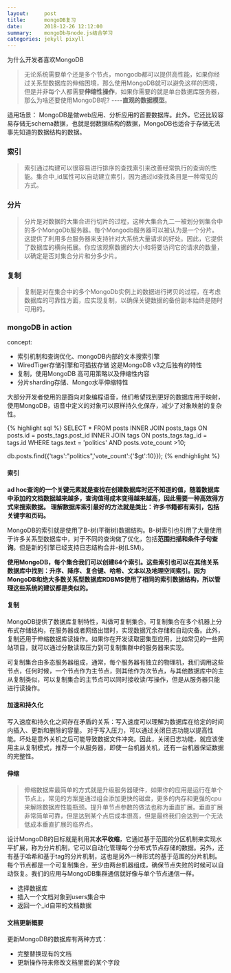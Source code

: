 ```yaml
---
layout:     post
title:      mongoDB复习
date:       2018-12-26 12:12:00
summary:    mongoDb与node.js结合学习
categories: jekyll pixyll
---
```

为什么开发者喜欢MongoDB
> 无论系统需要单个还是多个节点，mongodb都可以提供高性能，如果你经过关系型数据库的伸缩困境，那么使用MongoDB就可以避免这样的困境，但是并非每个人都需要**伸缩性操作**，如果你需要的就是单台数据库服务器，那么为啥还要使用MongoDB呢? ----**直观的数据模型**。

适用场景： MongoDB是做web应用、分析应用的首要数据库。此外，它还比较容易存储无schema数据，也就是弱数据结构的数据，MongoDB也适合于存储无法事先知道的数据结构的数据。


### 索引
> 索引通过构建可以很容易进行排序的查找索引来改善经常执行的查询的性能。集合中_id属性可以自动建立索引，因为通过id查找条目是一种常见的方式。

### 分片
> 分片是对数据的大集合进行切片的过程，这种大集合九二一被划分到集合中的多个MongoDb服务器。每个Mongodb服务器可以被认为是一个分片。这提供了利用多台服务器来支持针对大系统大量请求的好处。因此，它提供了数据库的横向拓展。你应该观察数据的大小和将要访问它的请求的数量，以确定是否对集合分片和分多少片。

### 复制
> 复制是对在集合中的多个MongoDb实例上的数据进行拷贝的过程，在考虑数据库的可靠性方面，应实现复制，以确保关键数据的备份副本始终是随时可用的。


### mongoDB in action
concept:
 - 索引机制和查询优化、mongoDB内部的文本搜索引擎
 - WiredTiger存储引擎和可插拔存储  这是MongoDB v3之后独有的特性
 - 复制，使用MongoDB 高可用策略以及伸缩性内容
 - 分片sharding存储、Mongo水平伸缩特性


大部分开发者使用的是面向对象编程语音，他们希望找到更好的数据库用于映射，使用MongoDB，语音中定义的对象可以原样持久化保存，减少了对象映射的复杂性。

{% highlight sql %}
SELECT * FROM posts
INNER JOIN posts_tags ON posts.id = posts_tags.post_id
INNER JOIN tags ON posts_tags.tag_id = tags.id
WHERE tags.text = 'politics' AND posts.vote_count >10;


db.posts.find({'tags':"politics",'vote_count':{'$gt':10}});
{% endhighlight %}

#### 索引
**ad hoc查询的一个关键元素就是查找在创建数据库时还不知道的值，随着数据库中添加的文档数据越来越多，查询值得成本变得越来越高，因此需要一种高效得方式来搜索数据。 理解数据库索引最好的方法就是类比：许多书籍都有索引，包括关键字和页码。**

MongoDB的索引就是使用了B-树(平衡树)数据结构。B-树索引也引用了大量使用于许多关系型数据库中，对于不同的查询做了优化，包括**范围扫描和条件子句查询**。但是新的引擎已经支持日志结构合并-树(LSM)。

**使用MongoDB，每个集合我们可以创建64个索引。这些索引也可以在其他关系数据库中找到：升序、降序、复合键、哈希、文本以及地理空间索引。因为MongoDB和绝大多数关系型数据库RDBMS使用了相同的索引数据结构，所以管理这些系统的建议都是类似的。**


#### 复制
MongoDB提供了数据库复制特性，叫做可复制集合。可复制集合在多个机器上分布式存储结构，在服务器或者网络出错时，实现数据冗余存储和自动灾备。此外，复制还用于伸缩数据库读操作。如果你在开发读取密集型应用，比如常见的一些网站项目，就可以通过分散读取压力到可复制集群中的服务器来实现。

可复制集合由多态服务器组成，通常，每个服务器有独立的物理机，我们调用这些节点，任何时候，一个节点作为主节点，则其他作为次节点，与其他数据库中的主从复制类似，可以复制集合的主节点可以同时接收读/写操作，但是从服务器只能进行读操作。

#### 加速和持久化
写入速度和持久化之间存在矛盾的关系：写入速度可以理解为数据库在给定的时间内插入、更新和删除的容量。
对于写入压力，可以通过关闭日志功能以提高性能。坏处是意外关机之后可能导致数据文件冲突。因此，关闭日志功能，就应该使用主从复制模式，推荐一个从服务器，即使一台机器关机，还有一台机器保证数据的完整性。

#### 伸缩
> 伸缩数据库最简单的方式就是升级服务器硬件，如果你的应用是运行在单个节点上，常见的方案是通过组合添加更快的磁盘，更多的内存和更强的cpu来解除数据库性能瓶颈。提升单节点参数的做法也称为垂直扩展。垂直扩展非常简单可靠，但是达到某个点后成本很高，但是最终我们会达到一个无法低成本垂直扩展的临界点。

设计MongoDB的目标就是利用其**水平收缩**，它通过基于范围的分区机制来实现水平扩展，称为分片机制，它可以自动化管理每个分布式节点存储的数据。另外，还有基于哈希和基于tag的分片机制，这也是另外一种形式的基于范围的分片机制。每个节点都是一个可复制集合，至少由两台机器组成，确保节点失败的时候可以自动恢复。我们的应用与MongoDB集群通信就好像与单个节点通信一样。

-  选择数据库
-  插入一个文档对象到users集合中
-  返回一个_id自带的文档数据  


#### 文档更新概要
更新MongoDB的数据库有两种方式：
- 完整替换现有的文档
- 更新操作符来修改文档里面的某个字段
